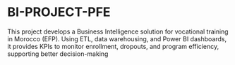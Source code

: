 # BI-PROJECT-PFE
This project develops a Business Intelligence solution for vocational training in Morocco (EFP). Using ETL, data warehousing, and Power BI dashboards, it provides KPIs to monitor enrollment, dropouts, and program efficiency, supporting better decision-making
